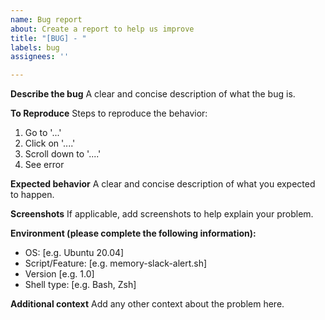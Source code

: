 ```yaml
---
name: Bug report
about: Create a report to help us improve
title: "[BUG] - "
labels: bug
assignees: ''

---
```


**Describe the bug**
A clear and concise description of what the bug is.

**To Reproduce**
Steps to reproduce the behavior:
1. Go to '...'
2. Click on '....'
3. Scroll down to '....'
4. See error

**Expected behavior**
A clear and concise description of what you expected to happen.

**Screenshots**
If applicable, add screenshots to help explain your problem.

**Environment (please complete the following information):**
 - OS: [e.g. Ubuntu 20.04]
 - Script/Feature: [e.g. memory-slack-alert.sh]
 - Version [e.g. 1.0]
 - Shell type: [e.g. Bash, Zsh]

**Additional context**
Add any other context about the problem here.
